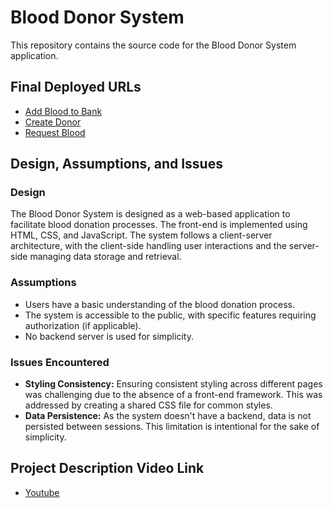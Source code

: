 # Blood Donor System

This repository contains the source code for the Blood Donor System application.

## Final Deployed URLs

- [Add Blood to Bank](https://github.com/DenginDkn/BloodDonorSystem/blob/main/wwwroot/RequestBlood.html)
- [Create Donor](https://github.com/DenginDkn/BloodDonorSystem/blob/main/wwwroot/CreateQueryDonor.html)
- [Request Blood](https://github.com/DenginDkn/BloodDonorSystem/blob/main/wwwroot/AddBloodToBank.html)

## Design, Assumptions, and Issues

### Design

The Blood Donor System is designed as a web-based application to facilitate blood donation processes. The front-end is implemented using HTML, CSS, and JavaScript. The system follows a client-server architecture, with the client-side handling user interactions and the server-side managing data storage and retrieval.

### Assumptions

- Users have a basic understanding of the blood donation process.
- The system is accessible to the public, with specific features requiring authorization (if applicable).
- No backend server is used for simplicity.

### Issues Encountered

- **Styling Consistency:** Ensuring consistent styling across different pages was challenging due to the absence of a front-end framework. This was addressed by creating a shared CSS file for common styles.
- **Data Persistence:** As the system doesn't have a backend, data is not persisted between sessions. This limitation is intentional for the sake of simplicity.

## Project Description Video Link

- [Youtube](https://www.youtube.com/watch?v=H0wBORQi654)

